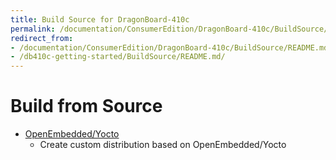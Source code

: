 ```yaml
---
title: Build Source for DragonBoard-410c
permalink: /documentation/ConsumerEdition/DragonBoard-410c/BuildSource/
redirect_from:
- /documentation/ConsumerEdition/DragonBoard-410c/BuildSource/README.md/
- /db410c-getting-started/BuildSource/README.md/
---
```

# Build from Source

- [OpenEmbedded/Yocto](open_embedded.md)
   - Create custom distribution based on OpenEmbedded/Yocto
